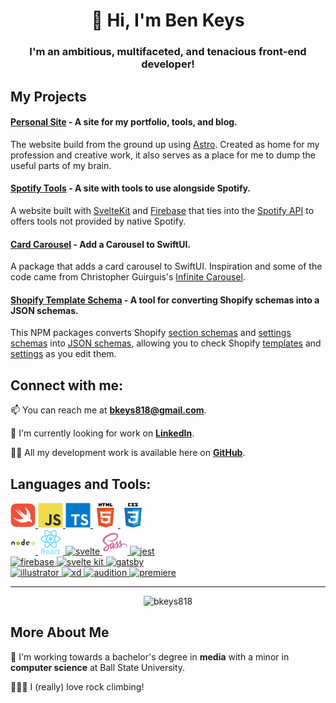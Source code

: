 <h1 align="center">👋 Hi, I'm Ben Keys</h1>

<h3 align="center">I'm an ambitious, multifaceted, and tenacious front-end developer!</h3>

<!--p align="left"> <img src="https://komarev.com/ghpvc/?username=bkeys818&label=Profile%20views&color=0e75b6&style=flat" alt="bkeys818" /> </p-->

## My Projects

#### [Personal Site](https://github.com/bkeys818/personal-site) - A site for my portfolio, tools, and blog.
The website build from the ground up using [Astro](https://astro.build/). Created as home for my profession and creative work, it also serves as a place for me to dump the useful parts of my brain.

#### [Spotify Tools](https://github.com/bkeys818/spotify-tools) - A site with tools to use alongside Spotify.
A website built with [SvelteKit](https://kit.svelte.dev) and [Firebase](https://firebase.google.com/) that ties into the [Spotify API](https://developer.spotify.com/) to offers tools not provided by native Spotify.

#### [Card Carousel](https://github.com/bkeys818/CardCarousel) - Add a Carousel to SwiftUI.

A package that adds a card carousel to SwiftUI. Inspiration and some of the code came from Christopher Guirguis's [Infinite Carousel](https://www.youtube.com/watch?v=fB5MzDD1PZI).

#### [Shopify Template Schema](https://github.com/bkeys818/shopify-template-schema) - A tool for converting Shopify schemas into a JSON schemas.

This NPM packages converts Shopify [section schemas](https://shopify.dev/themes/architecture/sections/section-schema) and [settings schemas](https://shopify.dev/themes/architecture/config/settings-schema-json) into [JSON schemas](https://json-schema.org), allowing you to check Shopify [templates](https://shopify.dev/themes/architecture/templates) and [settings](https://shopify.dev/themes/architecture/config/settings-data-json) as you edit them.

## Connect with me:

📫 You can reach me at **bkeys818@gmail.com**.

💼 I'm currently looking for work on [**LinkedIn**](https://linkedin.com/in/bkeys818).

👨‍💻 All my development work is available here on [**GitHub**](https://github.com/bkeys818).

## Languages and Tools:

<div align="left">
    <a href="https://developer.apple.com/swift/" target=_blank rel=noreferrer>
        <img src="https://raw.githubusercontent.com/devicons/devicon/master/icons/swift/swift-original.svg" alt=swift width=40 height=40/>
    </a>
    <a href="https://developer.mozilla.org/en-US/docs/Web/JavaScript" target=_blank rel=noreferrer>
        <img src="https://raw.githubusercontent.com/devicons/devicon/master/icons/javascript/javascript-original.svg" alt=javascript width=40 height=40/>
    </a>
    <a href="https://www.typescriptlang.org/" target=_blank rel=noreferrer>
        <img src="https://raw.githubusercontent.com/devicons/devicon/master/icons/typescript/typescript-original.svg" alt=typescript width=40 height=40/>
    </a>
    <a href="https://www.w3.org/html/" target=_blank rel=noreferrer>
        <img src="https://raw.githubusercontent.com/devicons/devicon/master/icons/html5/html5-original-wordmark.svg" alt=html5 width=40 height=40/>
    </a>
    <a href="https://www.w3schools.com/css/" target=_blank rel=noreferrer>
        <img src="https://raw.githubusercontent.com/devicons/devicon/master/icons/css3/css3-original-wordmark.svg" alt=css3 width=40 height=40/>
    </a>
</div>

<div align="left">
    <a href="https://nodejs.org" target=_blank rel=noreferrer>
        <img src="https://raw.githubusercontent.com/devicons/devicon/master/icons/nodejs/nodejs-original-wordmark.svg" alt=nodejs width=40 height=40/>
    </a>
    <a href="https://reactjs.org/" target=_blank rel=noreferrer>
        <img src="https://raw.githubusercontent.com/devicons/devicon/master/icons/react/react-original-wordmark.svg" alt=react width=40 height=40/>
    </a>
    <a href="https://svelte.dev" target=_blank rel=noreferrer>
        <img src="https://upload.wikimedia.org/wikipedia/commons/1/1b/Svelte_Logo.svg" alt=svelte width=40 height=40/>
    </a>
    <a href="https://sass-lang.com" target=_blank rel=noreferrer>
        <img src="https://raw.githubusercontent.com/devicons/devicon/master/icons/sass/sass-original.svg" alt=sass width=40 height=40/>
    </a>
    <a href="https://jestjs.io" target=_blank rel=noreferrer>
        <img src="https://www.vectorlogo.zone/logos/jestjsio/jestjsio-icon.svg" alt=jest width=40 height=40/>
    </a>
</div>


<div align="left">
    <a href="https://firebase.google.com/" target=_blank rel=noreferrer>
        <img src="https://www.vectorlogo.zone/logos/firebase/firebase-icon.svg" alt=firebase width=40 height=40/>
    </a>
    <a href="https://kit.svelte.dev" target=_blank rel=noreferrer>
        <img src="https://upload.wikimedia.org/wikipedia/commons/1/1b/Svelte_Logo.svg" alt="svelte kit" width=40 height=40/>
    </a>
    <a href="https://www.gatsbyjs.com/" target=_blank rel=noreferrer>
        <img src="https://www.vectorlogo.zone/logos/gatsbyjs/gatsbyjs-icon.svg" alt=gatsby width=40 height=40/>
    </a>
</div>

<div align="left">
    <a href="https://www.adobe.com/in/products/illustrator.html" target=_blank rel=noreferrer>
        <img src="https://cdn.worldvectorlogo.com/logos/adobe-illustrator-cc-icon.svg" alt=illustrator width=40 height=40/>
    </a>
    <a href="https://www.adobe.com/in/products/xd.html" target=_blank rel=noreferrer>
        <img src="https://cdn.worldvectorlogo.com/logos/adobe-xd-2.svg" alt=xd width=40 height=40/>
    </a>
    <a href="https://www.adobe.com/in/products/audition.html" target=_blank rel=noreferrer>
        <img src="https://cdn.worldvectorlogo.com/logos/adobe-audition-cc-icon-2020-.svg" alt=audition width=40 height=40/>
    </a>
    <a href="https://www.adobe.com/in/products/premiere.html" target=_blank rel=noreferrer>
        <img src="https://svgarchive.com/wp-content/uploads/adobe-premiere-pro-cc-14.3.0-vector-svg.svg" alt=premiere width=40 height=40/>
    </a>
</div>

---

<div style="display:flex; flex-wrap:wrap; justify-content:space-around;">
  <img  src="https://github-readme-stats.vercel.app/api?username=bkeys818&show_icons=true&locale=en" alt="bkeys818" />
</div>

## More About Me

🏫 I'm working towards a bachelor's degree in **media** with a minor in **computer science** at Ball State University.

🧗🏻‍♂️ I (really) love rock climbing!
